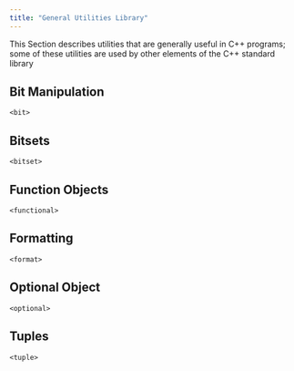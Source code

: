 ```yaml
---
title: "General Utilities Library"
---
```


This Section describes utilities that are generally useful in C++ programs; some
of these utilities are used by other elements of the C++ standard library

## Bit Manipulation

`<bit>`

## Bitsets

`<bitset>`

## Function Objects

`<functional>`

## Formatting

`<format>`

## Optional Object

`<optional>`

## Tuples

`<tuple>`
